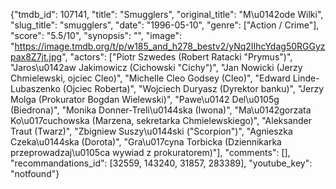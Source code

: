 {"tmdb_id": 107141, "title": "Smugglers", "original_title": "M\u0142ode Wilki", "slug_title": "smugglers", "date": "1996-05-10", "genre": ["Action / Crime"], "score": "5.5/10", "synopsis": "", "image": "https://image.tmdb.org/t/p/w185_and_h278_bestv2/yNq2IIhcYdag50RGGyzpax8Z7jt.jpg", "actors": ["Piotr Szwedes (Robert Ratacki \"Prymus\")", "Jaros\u0142aw Jakimowicz (Cichowski \"Cichy\")", "Jan Nowicki (Jerzy Chmielewski, ojciec Cleo)", "Michelle Cleo Godsey (Cleo)", "Edward Linde-Lubaszenko (Ojciec Roberta)", "Wojciech Duryasz (Dyrektor banku)", "Jerzy Molga (Prokurator Bogdan Wielewski)", "Pawe\u0142 Del\u0105g (Biedrona)", "Monika Donner-Treli\u0144ska (Iwona)", "Ma\u0142gorzata Ko\u017cuchowska (Marzena, sekretarka Chmielewskiego)", "Aleksander Traut (Twarz)", "Zbigniew Suszy\u0144ski (\"Scorpion\")", "Agnieszka Czeka\u0144ska (Dorota)", "Gra\u017cyna Torbicka (Dziennikarka przeprowadzaj\u0105ca wywiad z prokuratorem)"], "comments": [], "recommandations_id": [32559, 143240, 31857, 283389], "youtube_key": "notfound"}